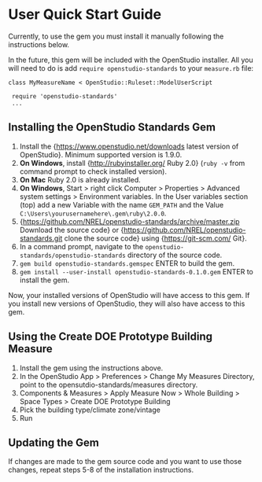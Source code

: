 # User Quick Start Guide
Currently, to use the gem you must install it manually following the instructions below.

In the future, this gem will be included with the OpenStudio installer.  All you will need to do is add `require openstudio-standards` to your `measure.rb` file:
    
    class MyMeasureName < OpenStudio::Ruleset::ModelUserScript  
	  
     require 'openstudio-standards'
     ...

## Installing the OpenStudio Standards Gem

1. Install the {https://www.openstudio.net/downloads latest version of OpenStudio}.  Minimum supported version is 1.9.0. 
2. **On Windows**, install {http://rubyinstaller.org/ Ruby 2.0} (`ruby -v` from command prompt to check installed version).  
3. **On Mac** Ruby 2.0 is already installed.
4. **On Windows**, Start > right click Computer > Properties > Advanced system settings > Environment variables.  In the User variables section (top) add a new Variable with the name `GEM_PATH` and the Value `C:\Users\yourusernamehere\.gem\ruby\2.0.0`.
5. {https://github.com/NREL/openstudio-standards/archive/master.zip Download the source code} or {https://github.com/NREL/openstudio-standards.git clone the source code} using {https://git-scm.com/ Git}.
5. In a command prompt, navigate to the `openstudio-standards/openstudio-standards` directory of the source code.
5. `gem build openstudio-standards.gemspec`   ENTER to build the gem.
6. `gem install --user-install openstudio-standards-0.1.0.gem`   ENTER to install the gem.

Now, your installed versions of OpenStudio will have access to this gem.  If you install new versions of OpenStudio, they will also have access to this gem.

## Using the Create DOE Prototype Building Measure

1. Install the gem using the instructions above.
2. In the OpenStudio App > Preferences > Change My Measures Directory, point to the opensutdio-standards/measures directory.
3. Components & Measures > Apply Measure Now > Whole Building > Space Types > Create DOE Prototype Building
4. Pick the building type/climate zone/vintage
5. Run

## Updating the Gem

If changes are made to the gem source code and you want to use those changes, repeat steps 5-8 of the installation instructions.


